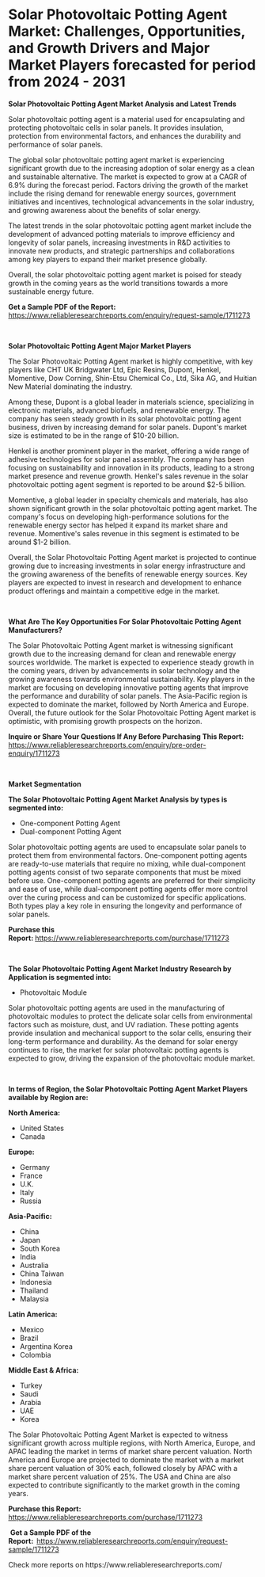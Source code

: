 <p><h1>Solar Photovoltaic Potting Agent Market: Challenges, Opportunities, and Growth Drivers and Major Market Players forecasted for period from 2024 - 2031</h1></p><p><strong>Solar Photovoltaic Potting Agent Market Analysis and Latest Trends</strong></p>
<p><p>Solar photovoltaic potting agent is a material used for encapsulating and protecting photovoltaic cells in solar panels. It provides insulation, protection from environmental factors, and enhances the durability and performance of solar panels.</p><p>The global solar photovoltaic potting agent market is experiencing significant growth due to the increasing adoption of solar energy as a clean and sustainable alternative. The market is expected to grow at a CAGR of 6.9% during the forecast period. Factors driving the growth of the market include the rising demand for renewable energy sources, government initiatives and incentives, technological advancements in the solar industry, and growing awareness about the benefits of solar energy.</p><p>The latest trends in the solar photovoltaic potting agent market include the development of advanced potting materials to improve efficiency and longevity of solar panels, increasing investments in R&D activities to innovate new products, and strategic partnerships and collaborations among key players to expand their market presence globally.</p><p>Overall, the solar photovoltaic potting agent market is poised for steady growth in the coming years as the world transitions towards a more sustainable energy future.</p></p>
<p><strong>Get a Sample PDF of the Report:&nbsp;</strong> <a href="https://www.reliableresearchreports.com/enquiry/request-sample/1711273">https://www.reliableresearchreports.com/enquiry/request-sample/1711273</a></p>
<p>&nbsp;</p>
<p><strong>Solar Photovoltaic Potting Agent Major Market Players</strong></p>
<p><p>The Solar Photovoltaic Potting Agent market is highly competitive, with key players like CHT UK Bridgwater Ltd, Epic Resins, Dupont, Henkel, Momentive, Dow Corning, Shin-Etsu Chemical Co., Ltd, Sika AG, and Huitian New Material dominating the industry.</p><p>Among these, Dupont is a global leader in materials science, specializing in electronic materials, advanced biofuels, and renewable energy. The company has seen steady growth in its solar photovoltaic potting agent business, driven by increasing demand for solar panels. Dupont's market size is estimated to be in the range of $10-20 billion.</p><p>Henkel is another prominent player in the market, offering a wide range of adhesive technologies for solar panel assembly. The company has been focusing on sustainability and innovation in its products, leading to a strong market presence and revenue growth. Henkel's sales revenue in the solar photovoltaic potting agent segment is reported to be around $2-5 billion.</p><p>Momentive, a global leader in specialty chemicals and materials, has also shown significant growth in the solar photovoltaic potting agent market. The company's focus on developing high-performance solutions for the renewable energy sector has helped it expand its market share and revenue. Momentive's sales revenue in this segment is estimated to be around $1-2 billion.</p><p>Overall, the Solar Photovoltaic Potting Agent market is projected to continue growing due to increasing investments in solar energy infrastructure and the growing awareness of the benefits of renewable energy sources. Key players are expected to invest in research and development to enhance product offerings and maintain a competitive edge in the market.</p></p>
<p>&nbsp;</p>
<p><strong>What Are The Key Opportunities For Solar Photovoltaic Potting Agent Manufacturers?</strong></p>
<p><p>The Solar Photovoltaic Potting Agent market is witnessing significant growth due to the increasing demand for clean and renewable energy sources worldwide. The market is expected to experience steady growth in the coming years, driven by advancements in solar technology and the growing awareness towards environmental sustainability. Key players in the market are focusing on developing innovative potting agents that improve the performance and durability of solar panels. The Asia-Pacific region is expected to dominate the market, followed by North America and Europe. Overall, the future outlook for the Solar Photovoltaic Potting Agent market is optimistic, with promising growth prospects on the horizon.</p></p>
<p><strong>Inquire or Share Your Questions If Any Before Purchasing This Report:</strong> <a href="https://www.reliableresearchreports.com/enquiry/pre-order-enquiry/1711273">https://www.reliableresearchreports.com/enquiry/pre-order-enquiry/1711273</a></p>
<p>&nbsp;</p>
<p><strong>Market Segmentation</strong></p>
<p><strong>The Solar Photovoltaic Potting Agent Market Analysis by types is segmented into:</strong></p>
<p><ul><li>One-component Potting Agent</li><li>Dual-component Potting Agent</li></ul></p>
<p><p>Solar photovoltaic potting agents are used to encapsulate solar panels to protect them from environmental factors. One-component potting agents are ready-to-use materials that require no mixing, while dual-component potting agents consist of two separate components that must be mixed before use. One-component potting agents are preferred for their simplicity and ease of use, while dual-component potting agents offer more control over the curing process and can be customized for specific applications. Both types play a key role in ensuring the longevity and performance of solar panels.</p></p>
<p><strong>Purchase this Report:&nbsp;</strong><a href="https://www.reliableresearchreports.com/purchase/1711273">https://www.reliableresearchreports.com/purchase/1711273</a></p>
<p>&nbsp;</p>
<p><strong>The Solar Photovoltaic Potting Agent Market Industry Research by Application is segmented into:</strong></p>
<p><ul><li>Photovoltaic Module</li></ul></p>
<p><p>Solar photovoltaic potting agents are used in the manufacturing of photovoltaic modules to protect the delicate solar cells from environmental factors such as moisture, dust, and UV radiation. These potting agents provide insulation and mechanical support to the solar cells, ensuring their long-term performance and durability. As the demand for solar energy continues to rise, the market for solar photovoltaic potting agents is expected to grow, driving the expansion of the photovoltaic module market.</p></p>
<p>&nbsp;</p>
<p><strong>In terms of Region, the Solar Photovoltaic Potting Agent Market Players available by Region are:</strong></p>
<p>
    <p> <strong> North America: </strong>
        <ul>
            <li>United States</li>
            <li>Canada</li>
        </ul>
        </p> 
    <p> <strong> Europe: </strong>
        <ul>
            <li>Germany</li>
            <li>France</li>
            <li>U.K.</li>
            <li>Italy</li>
            <li>Russia</li>
        </ul>
        </p> 
    <p> <strong> Asia-Pacific: </strong>
        <ul>
            <li>China</li>
            <li>Japan</li>
            <li>South Korea</li>
            <li>India</li>
            <li>Australia</li>
            <li>China Taiwan</li>
            <li>Indonesia</li>
            <li>Thailand</li>
            <li>Malaysia</li>
        </ul>
        </p> 
    <p> <strong> Latin America: </strong>
        <ul>
            <li>Mexico</li>
            <li>Brazil</li>
            <li>Argentina Korea</li>
            <li>Colombia</li>
        </ul>
        </p> 
    <p> <strong> Middle East & Africa: </strong>
        <ul>
            <li>Turkey</li>
            <li>Saudi</li>
            <li>Arabia</li>
            <li>UAE</li>
            <li>Korea</li>
        </ul>
    </p>
    </p>
<p><p>The Solar Photovoltaic Potting Agent Market is expected to witness significant growth across multiple regions, with North America, Europe, and APAC leading the market in terms of market share percent valuation. North America and Europe are projected to dominate the market with a market share percent valuation of 30% each, followed closely by APAC with a market share percent valuation of 25%. The USA and China are also expected to contribute significantly to the market growth in the coming years.</p></p>
<p><strong>Purchase this Report: </strong><a href="https://www.reliableresearchreports.com/purchase/1711273">https://www.reliableresearchreports.com/purchase/1711273</a></p>
<p>&nbsp;<strong>Get a Sample PDF of the Report:&nbsp;&nbsp;</strong><a href="https://www.reliableresearchreports.com/enquiry/request-sample/1711273">https://www.reliableresearchreports.com/enquiry/request-sample/1711273</a></p>
<p><strong></strong></p>
<p>Check more reports on https://www.reliableresearchreports.com/</p>